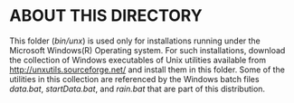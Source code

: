ABOUT THIS DIRECTORY
====================

This folder (*bin/unx*) is used only for installations running under the Microsoft Windows(R) Operating system.  For such installations, download the collection of Windows executables of Unix utilities available from <http://unxutils.sourceforge.net/> and install them in this folder.  Some of the utilities in this collection are referenced by the Windows batch files *data.bat*, *startData.bat*, and *rain.bat* that are part of this distribution.